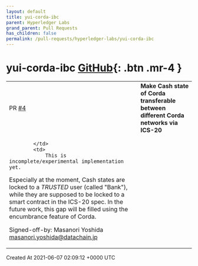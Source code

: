 ```yaml
---
layout: default
title: yui-corda-ibc
parent: Hyperledger Labs
grand_parent: Pull Requests
has_children: false
permalink: /pull-requests/hyperledger-labs/yui-corda-ibc
---
```


# yui-corda-ibc <span class="fs-3 right-align">[GitHub](https://github.com/hyperledger-labs/yui-corda-ibc){: .btn .mr-4 }</span>


<div>
    <table>
        <tr>
            <td>
                PR <a href="https://github.com/hyperledger-labs/yui-corda-ibc/pull/4" class=".btn">#4</a>
            </td>
            <td>
                <b>
                    Make Cash state of Corda transferable between different Corda networks via ICS-20
                </b>
            </td>
        </tr>
        <tr>
            <td>
                
            </td>
            <td>
                This is incomplete/experimental implementation yet.
Especially at the moment, Cash states are locked to a _TRUSTED_ user (called "Bank"), while they are supposed to be locked to a smart contract in the ICS-20 spec.
In the future work, this gap will be filled using the encumbrance feature of Corda.

Signed-off-by: Masanori Yoshida <masanori.yoshida@datachain.jp>
            </td>
        </tr>
    </table>
    <div class="right-align">
        Created At 2021-06-07 02:09:12 +0000 UTC
    </div>
</div>

